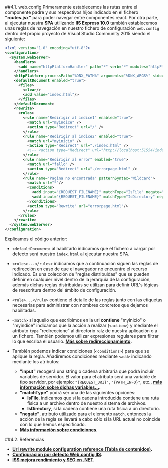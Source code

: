 ##4.1. web.config
Primeramente establecemos las rutas entre el componente padre y sus respectivos hijos indicado en el fichero **"routes.jsx"** para poder navegar entre componentes react. Por otra parte, al ejecutar nuestra **SPA** utilizando **IIS Express 10.0** también establecemos unas reglas de navegación en nuestro fichero de configuración `web.config` dentro del propio proyecto de Visual Studio Community 2015 siendo el siguiente:

```xml
<?xml version="1.0" encoding="utf-8"?>
<configuration>
  <system.webServer>
    <handlers>
      <add name="httpPlatformHandler" path="*" verb="*" modules="httpPlatformHandler" resourceType="Unspecified"/>
    </handlers>
    <httpPlatform processPath="%DNX_PATH%" arguments="%DNX_ARGS%" stdoutLogEnabled="false" startupTimeLimit="3600"/>
    <defaultDocument enabled="true">
      <files>
        <clear/>
        <add value="index.html"/>
      </files>
    </defaultDocument>
    <rewrite>
      <rules>
        <rule name="Redirigir al indice1" enabled="true">
          <match url="myindice" />
          <action type="Redirect" url="/" />
        </rule>
        <rule name="Redirigir al indice2" enabled="true">
          <match url="myinicio" />
          <action type="Redirect" url="./index.html" />
          <!-- <action type="Redirect" url="http://localhost:51554/index.html" /> -->
        </rule>
        <rule name="Redirigir al error" enabled="true">
          <match url="fallo" />
          <action type="Redirect" url="./errorpage.html" />
        </rule>
        <rule name="Pagina no encontrada" patternSyntax="Wildcard">
          <match url="*"/>
          <conditions>
            <add input="{REQUEST_FILENAME}" matchType="IsFile" negate="true"/>
            <add input="{REQUEST_FILENAME}" matchType="IsDirectory" negate="true"/>
          </conditions>
          <action type="Rewrite" url="errorpage.html"/>
        </rule>
      </rules>
    </rewrite>
  </system.webServer>
</configuration>
```
Explicamos el código anterior:
+ `<defaultDocument>` al habilitarlo indicamos que el fichero a cargar por defecto será nuestro `index.html` al ejecutar nuestra SPA.  

+ `<rules>...</rules>` indicamos que a continuación siguen las reglas de redirección en caso de que el navegador no encuentre el recurso indicado. Es una colección de "reglas distribuidas" que se pueden definir en cualquier nivel dentro de la jerarquía de la configuración, además dichas reglas distribuidas se utilizan para definir URL's lógicas de reescritura dentro del ámbito de configuración.  

+ `<rule>...</rule>` contiene el detalle de las reglas junto con las etiquetas necesarias para administrar con nombres concretos que dejamos habilitadas.  

+ `<match>` si aquello que escribimos en la url **contiene** "myinicio" o "myindice" indicamos que la acción a realizar (`<action>`) y mediante el atributo `type` "redireccione" al directorio raíz de nuestra aplicación o a un fichero. También podemos utilizar expresiones regulares para filtrar lo que escriba el usuario. **[Más sobre redireccionamiento](http://www.iis.net/learn/extensions/url-rewrite-module/url-rewrite-module-configuration-reference#Redirect_action).**

+ También podemos indicar condiciones (`<conditions>`) para que se aplique la regla. Añadiremos condiciones mediante `<add>` indicando mediante los atributos:
	+ **"input"** recogerá una string o cadena arbitraria que podrá incluir variables de servidor. El valor para el atributo será una variable de tipo servidor, por ejemplo: `"{REQUEST_URI}"`, `"{PATH_INFO}"`, etc., **[más información sobre dichas variables...](http://www.iis.net/learn/extensions/url-rewrite-module/url-rewrite-module-configuration-reference#Interaction_with_IIS_Output_Caching).**
	+ **"matchType"** podrá ser una de las siguientes opciones:
		+ **IsFile**, indicamos que si la cadena introducida contiene una ruta física a un archivo dentro de nuestro sistema de archivos.
		+ **IsDirectory**, si la cadena contiene una ruta física a un directorio.
	+ **"negate"**, atributo utilizado para el elemento `match`, entonces la acción de la regla se llevará a cabo sólo si la URL actual no coincide con lo que hemos especificado.
	+ **[Más información sobre condiciones](http://www.iis.net/learn/extensions/url-rewrite-module/url-rewrite-module-configuration-reference#Rule_conditions).**

##4.2. Referencias
+ **[Url rewrite module configuration reference (Tabla de contenidos)](http://www.iis.net/learn/extensions/url-rewrite-module/url-rewrite-module-configuration-reference).**
+ **[Configuración por defecto Web.config IIS](http://www.dantor.com/support/misc/web-config-default-website-document.aspx).**
+ **[ISS mejora rendimiento y SEO en .NET](http://www.humanlevel.com/articulos/desarrollo-web/como-configurar-internet-information-server-iis-para-mejorar-el-rendimiento-y-el-seo-de-tu-web.html).**
